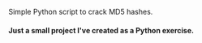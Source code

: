 Simple Python script to crack MD5 hashes.

#### Just a small project I've created as a Python exercise. ####

